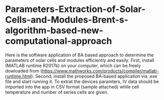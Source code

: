 # Parameters-Extraction-of-Solar-Cells-and-Modules-Brent-s-algorithm-based-new-computational-approach
Here is the software application of BA based approach to determine the parameters of solar cells and modules efficiently and easily.
First, install (MATLAB runtime R2017b) on your computer, which can be freely dowloaded from (https://www.mathworks.com/products/compiler/matlab-runtime.html).
Second, install the proposed BA-based application via .exe file and start running it.
To extrat the devices paramters, IV data should be imported into the app in CSV format (sample attached) while cell temperature and number of series cells are given.
